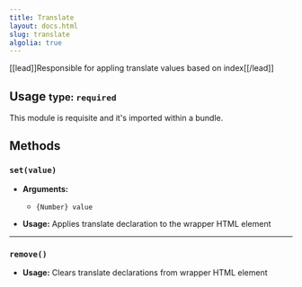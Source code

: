 ```yaml
---
title: Translate
layout: docs.html
slug: translate
algolia: true
---
```


[[lead]]Responsible for appling translate values based on index[[/lead]]

## Usage <small>type: `required`</small>

This module is requisite and it's imported within a bundle.

## Methods

### `set(value)`

- **Arguments:**
  - `{Number} value`

- **Usage:** Applies translate declaration to the wrapper HTML element

---

### `remove()`

- **Usage:** Clears translate declarations from wrapper HTML element